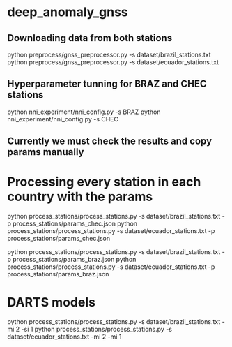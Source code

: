 # deep_anomaly_gnss

## Downloading data from both stations
python preprocess/gnss_preprocessor.py -s dataset/brazil_stations.txt
python preprocess/gnss_preprocessor.py -s dataset/ecuador_stations.txt

## Hyperparameter tunning for BRAZ and CHEC stations
python nni_experiment/nni_config.py -s BRAZ
python nni_experiment/nni_config.py -s CHEC


## Currently we must check the results and copy params manually
<!-- TENHO QUE EDITAR O ARQUIVO process_stations/params.json

nnictl view lwv0o59f
#nnictl experiment export lwv0o59f -f teste.json -t json

#from nni import Experiment

#exp = Experiment.view('lwv0o59f',non_blocking=True)
#data = exp.export_data()-->

# Processing every station in each country with the params
python process_stations/process_stations.py -s dataset/brazil_stations.txt -p process_stations/params_chec.json
python process_stations/process_stations.py -s dataset/ecuador_stations.txt -p process_stations/params_chec.json

python process_stations/process_stations.py -s dataset/brazil_stations.txt -p process_stations/params_braz.json
python process_stations/process_stations.py -s dataset/ecuador_stations.txt -p process_stations/params_braz.json

# DARTS models

python process_stations/process_stations.py -s dataset/brazil_stations.txt -mi 2 -si 1
python process_stations/process_stations.py -s dataset/ecuador_stations.txt -mi 2 -mi 1
